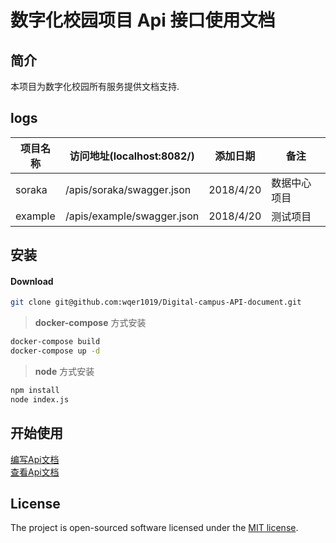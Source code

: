 # 数字化校园项目 Api 接口使用文档
## 简介
本项目为数字化校园所有服务提供文档支持.

## logs
| 项目名称 | 访问地址(localhost:8082/)                                            | 添加日期      | 备注         |
|----------|-------------------------------------------------|-----------|--------------|
| soraka   | /apis/soraka/swagger.json  | 2018/4/20 | 数据中心项目 |
| example  | /apis/example/swagger.json | 2018/4/20 | 测试项目     |

## 安装
#### Download
```bash
git clone git@github.com:wqer1019/Digital-campus-API-document.git
```

> **docker-compose** 方式安装
```bash
docker-compose build
docker-compose up -d
```

> **node** 方式安装
```bash
npm install
node index.js
```

## 开始使用
[编写Api文档](http://localhost:8083")<br>
[查看Api文档](http://localhost:8082") 

## License
The project is open-sourced software licensed under the [MIT license](https://mit-license.org/).